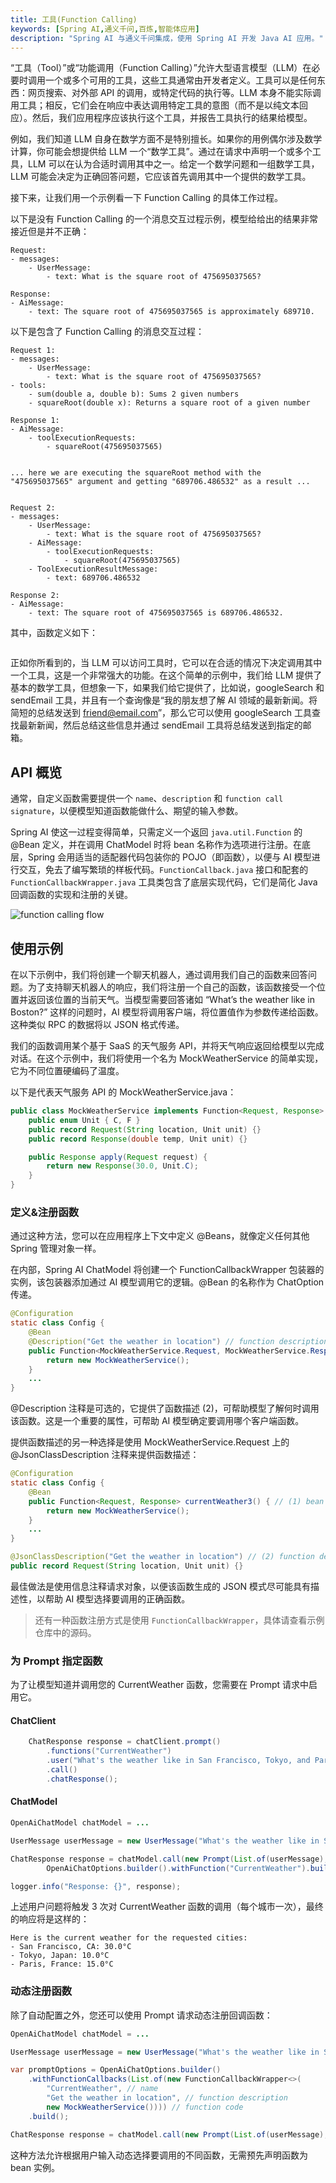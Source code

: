 ```yaml
---
title: 工具(Function Calling)
keywords: [Spring AI,通义千问,百炼,智能体应用]
description: "Spring AI 与通义千问集成，使用 Spring AI 开发 Java AI 应用。"
---
```


“工具（Tool）”或“功能调用（Function Calling）”允许大型语言模型（LLM）在必要时调用一个或多个可用的工具，这些工具通常由开发者定义。工具可以是任何东西：网页搜索、对外部 API 的调用，或特定代码的执行等。LLM 本身不能实际调用工具；相反，它们会在响应中表达调用特定工具的意图（而不是以纯文本回应）。然后，我们应用程序应该执行这个工具，并报告工具执行的结果给模型。

例如，我们知道 LLM 自身在数学方面不是特别擅长。如果你的用例偶尔涉及数学计算，你可能会想提供给 LLM 一个“数学工具”。通过在请求中声明一个或多个工具，LLM 可以在认为合适时调用其中之一。给定一个数学问题和一组数学工具，LLM 可能会决定为正确回答问题，它应该首先调用其中一个提供的数学工具。

接下来，让我们用一个示例看一下 Function Calling 的具体工作过程。

以下是没有 Function Calling 的一个消息交互过程示例，模型给给出的结果非常接近但是并不正确：

```text
Request:
- messages:
    - UserMessage:
        - text: What is the square root of 475695037565?

Response:
- AiMessage:
    - text: The square root of 475695037565 is approximately 689710.
```

以下是包含了 Function Calling 的消息交互过程：

```text
Request 1:
- messages:
    - UserMessage:
        - text: What is the square root of 475695037565?
- tools:
    - sum(double a, double b): Sums 2 given numbers
    - squareRoot(double x): Returns a square root of a given number

Response 1:
- AiMessage:
    - toolExecutionRequests:
        - squareRoot(475695037565)


... here we are executing the squareRoot method with the "475695037565" argument and getting "689706.486532" as a result ...


Request 2:
- messages:
    - UserMessage:
        - text: What is the square root of 475695037565?
    - AiMessage:
        - toolExecutionRequests:
            - squareRoot(475695037565)
    - ToolExecutionResultMessage:
        - text: 689706.486532

Response 2:
- AiMessage:
    - text: The square root of 475695037565 is 689706.486532.
```

其中，函数定义如下：
```java

```

正如你所看到的，当 LLM 可以访问工具时，它可以在合适的情况下决定调用其中一个工具，这是一个非常强大的功能。在这个简单的示例中，我们给 LLM 提供了基本的数学工具，但想象一下，如果我们给它提供了，比如说，googleSearch 和 sendEmail 工具，并且有一个查询像是“我的朋友想了解 AI 领域的最新新闻。将简短的总结发送到 friend@email.com”，那么它可以使用 googleSearch 工具查找最新新闻，然后总结这些信息并通过 sendEmail 工具将总结发送到指定的邮箱。

## API 概览

通常，自定义函数需要提供一个 `name`、`description` 和 `function call signature`，以便模型知道函数能做什么、期望的输入参数。

Spring AI 使这一过程变得简单，只需定义一个返回 `java.util.Function` 的 @Bean 定义，并在调用 ChatModel 时将 bean 名称作为选项进行注册。在底层，Spring 会用适当的适配器代码包装你的 POJO（即函数），以便与 AI 模型进行交互，免去了编写繁琐的样板代码。`FunctionCallback.java`  接口和配套的 `FunctionCallbackWrapper.java` 工具类包含了底层实现代码，它们是简化 Java 回调函数的实现和注册的关键。

![function calling flow](https://img.alicdn.com/imgextra/i1/O1CN01CfzrO11PzHs9GTPKG_!!6000000001911-0-tps-2372-1685.jpg)

## 使用示例
在以下示例中，我们将创建一个聊天机器人，通过调用我们自己的函数来回答问题。为了支持聊天机器人的响应，我们将注册一个自己的函数，该函数接受一个位置并返回该位置的当前天气。当模型需要回答诸如 “What’s the weather like in Boston?” 这样的问题时，AI 模型将调用客户端，将位置值作为参数传递给函数。这种类似 RPC 的数据将以 JSON 格式传递。

我们的函数调用某个基于 SaaS 的天气服务 API，并将天气响应返回给模型以完成对话。在这个示例中，我们将使用一个名为 MockWeatherService 的简单实现，它为不同位置硬编码了温度。

以下是代表天气服务 API 的 MockWeatherService.java：

```java
public class MockWeatherService implements Function<Request, Response> {
	public enum Unit { C, F }
	public record Request(String location, Unit unit) {}
	public record Response(double temp, Unit unit) {}

	public Response apply(Request request) {
		return new Response(30.0, Unit.C);
	}
}
```

### 定义&注册函数

通过这种方法，您可以在应用程序上下文中定义 @Beans，就像定义任何其他 Spring 管理对象一样。

在内部，Spring AI ChatModel 将创建一个 FunctionCallbackWrapper 包装器的实例，该包装器添加通过 AI 模型调用它的逻辑。@Bean 的名称作为 ChatOption 传递。

```java
@Configuration
static class Config {
	@Bean
	@Description("Get the weather in location") // function description
	public Function<MockWeatherService.Request, MockWeatherService.Response> weatherFunction1() {
		return new MockWeatherService();
	}
	...
}
```

@Description 注释是可选的，它提供了函数描述 (2)，可帮助模型了解何时调用该函数。这是一个重要的属性，可帮助 AI 模型确定要调用哪个客户端函数。

提供函数描述的另一种选择是使用 MockWeatherService.Request 上的 @JsonClassDescription 注释来提供函数描述：

```java
@Configuration
static class Config {
	@Bean
	public Function<Request, Response> currentWeather3() { // (1) bean name as function name.
		return new MockWeatherService();
	}
	...
}

@JsonClassDescription("Get the weather in location") // (2) function description
public record Request(String location, Unit unit) {}
```

最佳做法是使用信息注释请求对象，以便该函数生成的 JSON 模式尽可能具有描述性，以帮助 AI 模型选择要调用的正确函数。

> 还有一种函数注册方式是使用 `FunctionCallbackWrapper`，具体请查看示例仓库中的源码。

### 为 Prompt 指定函数
为了让模型知道并调用您的 CurrentWeather 函数，您需要在 Prompt 请求中启用它。

#### ChatClient

```java
	ChatResponse response = chatClient.prompt()
		.functions("CurrentWeather")
		.user("What's the weather like in San Francisco, Tokyo, and Paris?")
		.call()
		.chatResponse();
```

#### ChatModel

```java
OpenAiChatModel chatModel = ...

UserMessage userMessage = new UserMessage("What's the weather like in San Francisco, Tokyo, and Paris?");

ChatResponse response = chatModel.call(new Prompt(List.of(userMessage),
		OpenAiChatOptions.builder().withFunction("CurrentWeather").build())); // (1) Enable the function

logger.info("Response: {}", response);
```

上述用户问题将触发 3 次对 CurrentWeather 函数的调用（每个城市一次），最终的响应将是这样的：

```text
Here is the current weather for the requested cities:
- San Francisco, CA: 30.0°C
- Tokyo, Japan: 10.0°C
- Paris, France: 15.0°C
```

### 动态注册函数

除了自动配置之外，您还可以使用 Prompt 请求动态注册回调函数：

```java
OpenAiChatModel chatModel = ...

UserMessage userMessage = new UserMessage("What's the weather like in San Francisco, Tokyo, and Paris?");

var promptOptions = OpenAiChatOptions.builder()
	.withFunctionCallbacks(List.of(new FunctionCallbackWrapper<>(
		"CurrentWeather", // name
		"Get the weather in location", // function description
		new MockWeatherService()))) // function code
	.build();

ChatResponse response = chatModel.call(new Prompt(List.of(userMessage), promptOptions));
```

这种方法允许根据用户输入动态选择要调用的不同函数，无需预先声明函数为 bean 实例。
